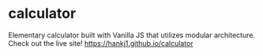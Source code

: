 # calculator
Elementary calculator built with Vanilla JS that utilizes modular architecture.
Check out the live site! https://hankj1.github.io/calculator
